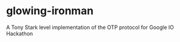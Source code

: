 glowing-ironman
===============

A Tony Stark level implementation of the OTP protocol for Google IO Hackathon
